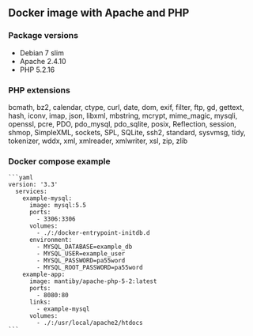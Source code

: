 ## Docker image with Apache and PHP


### Package versions

- Debian 7 slim
- Apache 2.4.10
- PHP 5.2.16


### PHP extensions

bcmath, bz2, calendar, ctype, curl, date, dom, exif, filter, ftp,
gd, gettext, hash, iconv, imap, json, libxml, mbstring, mcrypt,
mime_magic, mysqli, openssl, pcre, PDO, pdo_mysql, pdo_sqlite,
posix, Reflection, session, shmop, SimpleXML, sockets, SPL,
SQLite, ssh2, standard, sysvmsg, tidy, tokenizer, wddx,
xml, xmlreader, xmlwriter, xsl, zip, zlib


### Docker compose example

    ```yaml
    version: '3.3'
      services:
        example-mysql:
          image: mysql:5.5
          ports:
            - 3306:3306
          volumes:
            - ./:/docker-entrypoint-initdb.d
          environment:
            - MYSQL_DATABASE=example_db
            - MYSQL_USER=example_user
            - MYSQL_PASSWORD=pa55word
            - MYSQL_ROOT_PASSWORD=pa55word
        example-app:
          image: mantiby/apache-php-5-2:latest
          ports:
            - 8080:80
          links:
            - example-mysql
          volumes:
            - ./:/usr/local/apache2/htdocs
    ```

